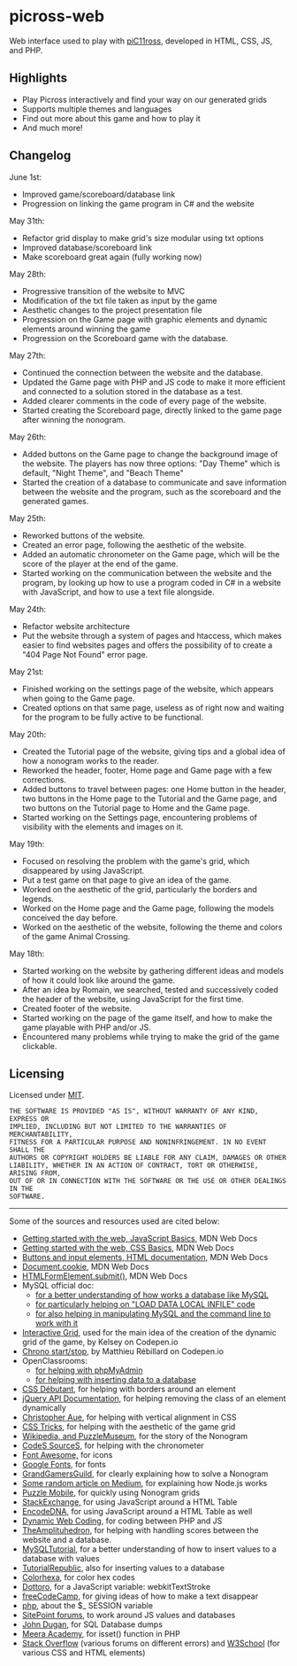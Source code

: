 # picross-web

Web interface used to play with [piC11ross](https://github.com/inspwastaken/piC11ross), developed in HTML, CSS, JS, and PHP.

## Highlights

 - Play Picross interactively and find your way on our generated grids
 - Supports multiple themes and languages
 - Find out more about this game and how to play it
 - And much more!

## Changelog

June 1st:
  - Improved game/scoreboard/database link
  - Progression on linking the game program in C# and the website

May 31th:
  - Refactor grid display to make grid's size modular using txt options
  - Improved database/scoreboard link
  - Make scoreboard great again (fully working now)

May 28th:
  - Progressive transition of the website to MVC
  - Modification of the txt file taken as input by the game
  - Aesthetic changes to the project presentation file
  - Progression on the Game page with graphic elements and dynamic elements around winning the game
  - Progression on the Scoreboard game with the database.

May 27th:
 - Continued the connection between the website and the database.
 - Updated the Game page with PHP and JS code to make it more efficient and connected to a solution stored in the database as a test.
 - Added clearer comments in the code of every page of the website.
 - Started creating the Scoreboard page, directly linked to the game page after winning the nonogram.

May 26th:
 - Added buttons on the Game page to change the background image of the website. The players has now three options: "Day Theme" which is default, "Night Theme", and "Beach Theme"
 - Started the creation of a database to communicate and save information between the website and the program, such as the scoreboard and the generated games.

May 25th:
 - Reworked buttons of the website.
 - Created an error page, following the aesthetic of the website.
 - Added an automatic chronometer on the Game page, which will be the score of the player at the end of the game.
 - Started working on the communication between the website and the program, by looking up how to use a program coded in C# in a website with JavaScript, and how to use a text file alongside.

May 24th:
 - Refactor website architecture
 - Put the website through a system of pages and htaccess, which makes easier to find websites pages and offers the possibility of to create a "404 Page Not Found" error page.

May 21st:
 - Finished working on the settings page of the website, which appears when going to the Game page.
 - Created options on that same page, useless as of right now and waiting for the program to be fully active to be functional.

May 20th:
 - Created the Tutorial page of the website, giving tips and a global idea of how a nonogram works to the reader.
 - Reworked the header, footer, Home page and Game page with a few corrections.
 - Added buttons to travel between pages: one Home button in the header, two buttons in the Home page to the Tutorial and the Game page, and two buttons on the Tutorial page to Home and the Game page.
 - Started working on the Settings page, encountering problems of visibility with the elements and images on it.

May 19th:
 - Focused on resolving the problem with the game's grid, which disappeared by using JavaScript.
 - Put a test game on that page to give an idea of the game.
 - Worked on the aesthetic of the grid, particularly the borders and legends.
 - Worked on the Home page and the Game page, following the models conceived the day before.
 - Worked on the aesthetic of the website, following the theme and colors of the game Animal Crossing.

May 18th:
 - Started working on the website by gathering different ideas and models of how it could look like around the game.
 - After an idea by Romain, we searched, tested and successively coded the header of the website, using JavaScript for the first time.
 - Created footer of the website.
 - Started working on the page of the game itself, and how to make the game playable with PHP and/or JS. 
 - Encountered many problems while trying to make the grid of the game clickable.

## Licensing

Licensed under [MIT](LICENSE).

```
THE SOFTWARE IS PROVIDED "AS IS", WITHOUT WARRANTY OF ANY KIND, EXPRESS OR
IMPLIED, INCLUDING BUT NOT LIMITED TO THE WARRANTIES OF MERCHANTABILITY,
FITNESS FOR A PARTICULAR PURPOSE AND NONINFRINGEMENT. IN NO EVENT SHALL THE
AUTHORS OR COPYRIGHT HOLDERS BE LIABLE FOR ANY CLAIM, DAMAGES OR OTHER
LIABILITY, WHETHER IN AN ACTION OF CONTRACT, TORT OR OTHERWISE, ARISING FROM,
OUT OF OR IN CONNECTION WITH THE SOFTWARE OR THE USE OR OTHER DEALINGS IN THE
SOFTWARE.
```

---

Some of the sources and resources used are cited below:

- [Getting started with the web, JavaScript Basics](https://developer.mozilla.org/fr/docs/Learn/Getting_started_with_the_web/JavaScript_basics), MDN Web Docs
- [Getting started with the web, CSS Basics](https://developer.mozilla.org/fr/docs/Learn/Getting_started_with_the_web/CSS_basics), MDN Web Docs
- [Buttons and input elements, HTML documentation](https://developer.mozilla.org/fr/docs/Web/HTML/Element/Button), MDN Web Docs
- [Document.cookie](https://developer.mozilla.org/en-US/docs/Web/API/Document/cookie), MDN Web Docs
- [HTMLFormElement.submit()](https://developer.mozilla.org/en-US/docs/Web/API/HTMLFormElement/submit), MDN Web Docs
- MySQL official doc: 
  - [for a better understanding of how works a database like MySQL](https://dev.mysql.com/doc/mysql-getting-started/en)
  - [for particularly helping on "LOAD DATA LOCAL INFILE" code](https://dev.mysql.com/doc/refman/8.0/en/load-data.html)
  - [for also helping in manipulating MySQL and the command line to work with it](https://dev.mysql.com/doc/refman/8.0/en/server-system-variables.html#sysvar_local_infile)
- [Interactive Grid](https://codepen.io/kelseyhisek/pen/nupFh), used for the main idea of the creation of the dynamic grid of the game, by Kelsey on Codepen.io
- [Chrono start/stop](https://codepen.io/korell/pen/bVbBgg), by Matthieu Rébillard on Codepen.io
- OpenClassrooms:
  - [for helping with phpMyAdmin](https://openclassrooms.com/fr/courses/918836-concevez-votre-site-web-avec-php-et-mysql/913893-phpmyadmin)
  - [for helping with inserting data to a database](https://openclassrooms.com/fr/courses/1959476-administrez-vos-bases-de-donnees-avec-mysql/1960995-inserez-des-donnees)
- [CSS Débutant](http://css.mammouthland.net/border-css.php), for helping with borders around an element
- [jQuery API Documentation](https://api.jquery.com/removeclass), for helping removing the class of an element dynamically
- [Christopher Aue](https://christopheraue.net/design/vertical-align), for helping with vertical alignment in CSS
- [CSS Tricks](https://css-tricks.com/rotated-table-column-headers), for helping with the aesthetic of the game grid
- [Wikipedia, and PuzzleMuseum](https://www.puzzlemuseum.com/griddler/gridhist.htm),  for the story of the Nonogram
- [CodeS SourceS](https://codes-sources.commentcamarche.net/source/23092-chronometre-dynamique), for helping with the chronometer
- [Font Awesome,](https://fontawesome.com) for icons
- [Google Fonts](https://fonts.google.com/specimen/Sanchez?preview.text=Animal%20Crossing&preview.text_type=custom&query=sanchez), for fonts
- [GrandGamersGuild](https://grandgamersguild.com/how-to-solve-picross-puzzle), for clearly explaining how to solve a Nonogram
- [Some random article on Medium](https://medium.com/jspoint/a-simple-guide-to-load-c-c-code-into-node-js-javascript-applications-3fcccf54fd32), for explaining how Node.js works
- [Puzzle Mobile](https://www.puzzles-mobile.com/nonograms/random/10x10), for quickly using Nonogram grids
- [StackExchange](https://codereview.stackexchange.com/questions/242660/javascript-extract-data-from-html-table), for using JavaScript around a HTML Table
- [EncodeDNA](https://www.encodedna.com/javascript/how-to-read-data-from-html-table-using-javascript.htm), for using JavaScript around a HTML Table as well
- [Dynamic Web Coding](http://dyn-web.com/tutorials/php-js/scalar.php), for coding between PHP and JS
- [TheAmplituhedron](https://www.theamplituhedron.com/projects/JavaScript-Game-Snake-with-ScoreBoard/), for helping with handling scores between the website and a database.
- [MySQLTutorial](https://www.mysqltutorial.org/mysql-insert-statement.aspx), for a better understanding of how to insert values to a database with values
- [TutorialRepublic](https://www.tutorialrepublic.com/php-tutorial/php-mysql-insert-query.php), also for inserting values to a database
- [Colorhexa](https://www.colorhexa.com/), for color hex codes
- [Dottoro](http://help.dottoro.com/ljbtecpw.php), for a JavaScript variable: webkitTextStroke
- [freeCodeCamp](https://www.freecodecamp.org/news/how-to-disappear-completely-2f23ddb14835/), for giving ideas of how to make a text disappear
- [php](https://www.php.net/manual/en/reserved.variables.session.php), about the $_ SESSION variable
- [SitePoint forums](https://www.sitepoint.com/community/t/getting-value-of-javascript-variable-into-a-database/44417), to work around JS values and databases
- [John Dugan](https://john-dugan.com/dump-and-restore-mysql-databases-in-windows/), for SQL Database dumps
- [Meera Academy](https://meeraacademy.com/php-isset-function-check-if-variable-is-set/), for isset() function in PHP
- [Stack Overflow](https://stackoverflow.com) (various forums on different errors) and [W3School](https://www.w3schools.com) (for various CSS and HTML elements)
